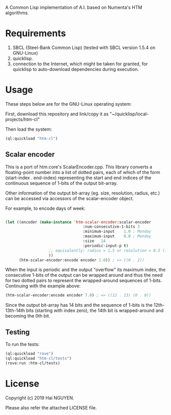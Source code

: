 A Common Lisp implementation of A.I. based on Numenta's HTM algorithms.


# Requirements

1. SBCL (Steel-Bank Common Lisp) (tested with SBCL version 1.5.4 on GNU-Linux)
1. quicklisp.
1. connection to the Internet, which might be taken for granted, for quicklisp to auto-download dependencies during execution.


# Usage

These steps below are for the GNU-Linux operating system:


First, download this repository and link/copy it as "~/quicklisp/local-projects/htm-cl"


Then load the system:


```lisp
(ql:quickload "htm-cl")
```

## Scalar encoder

This is a port of htm.core's ScalarEncoder.cpp. This library converts a floating-point number into a list of dotted pairs, each of which of the form (start-index . end-index) representing the start and end indices of the continuous sequence of 1-bits of the output bit-array. 


Other information of the output bit-array (eg. size, resolution, radius, etc.) can be accessed via accessors of the scalar-encoder object.


For example, to encode days of week:


```lisp

(let ((encoder (make-instance 'htm-scalar-encoder:scalar-encoder
                                  :num-consecutive-1-bits 3
                                  :minimum-input    1.0 ; Monday
                                  :maximum-input    8.0 ; Monday
                                  :size   14
                                  :periodic-input-p t)
                   ;; equivalently: radius = 1.5 or resolution = 0.5 (12 hours)
                   ))
      (htm-scalar-encoder:encode encoder 1.0)) ; => ((0 . 2))
```


When the input is periodic and the output "overflow" its maximum index, the consecutive 1-bits of the output can be wrapped around and thus the need for two dotted pairs to represent the wrapped-around sequences of 1-bits. Continuing with the example above:


```lisp
(htm-scalar-encoder:encode encoder 7.0) ; => ((12 . 13) (0 . 0))
```

Since the output bit-array has 14 bits and the sequence of 1-bits is the 12th-13th-14th bits (starting with index zero), the 14th bit is wrapped-around and becoming the 0th bit.


## Testing

To run the tests:


```lisp
(ql:quickload "rove")
(ql:quickload "htm-cl/tests")
(rove:run :htm-cl/tests)
```

# License


Copyright (c) 2019 Hai NGUYEN.


Please also refer the attached LICENSE file.
